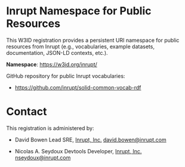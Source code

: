 Inrupt Namespace for Public Resources
===

This W3ID registration provides a persistent URI namespace for public resources
from Inrupt (e.g., vocabularies, example datasets, documentation, JSON-LD
contexts, etc.).

**Namespace**: https://w3id.org/inrupt/

GitHub repository for public Inrupt vocabularies:
 * https://github.com/inrupt/solid-common-vocab-rdf

Contact
===

This registration is administered by:

 * David Bowen
   Lead SRE, [Inrupt, Inc.](https://inrupt.com)
   <david.bowen@inrupt.com>

 * Nicolas A. Seydoux
   Devtools Developer, [Inrupt, Inc.](https://inrupt.com)
   <nseydoux@inrupt.com>
